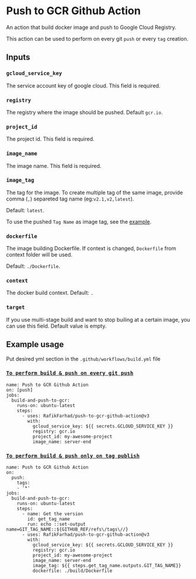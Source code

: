 # Push to GCR Github Action

An action that build docker image and push to Google Cloud Registry.

This action can be used to perform on every git `push` or every `tag` creation.

## Inputs

### `gcloud_service_key`
The service account key of google cloud. This field is required.

### `registry`
The registry where the image should be pushed. Default `gcr.io`.

### `project_id`
The project id. This field is required.

### `image_name`
The image name. This field is required.

### `image_tag`
The tag for the image. To create multiple tag of the same image, provide comma (`,`) separeted tag name (eg:`v2.1,v2,latest`).

Default: `latest`.

To use the pushed `Tag Name` as image tag, see the [example](https://github.com/RafikFarhad/example/build_only_tags.yml).

### `dockerfile`
The image building Dockerfile. 
If context is changed, `Dockerfile` from context folder will be used.

Default: `./Dockerfile`.

### `context`
The docker build context. Default: `.`

### `target`
If you use multi-stage build and want to stop builing at a certain image, you can use this field. Default value is empty.

## Example usage
Put desired yml section in the `.github/workflows/build.yml` file
### [`To perform build & push on every git push`](https://github.com/RafikFarhad/example/build.yml)

```
name: Push to GCR Github Action
on: [push]
jobs:
  build-and-push-to-gcr:
    runs-on: ubuntu-latest
    steps:
      - uses: RafikFarhad/push-to-gcr-github-action@v3
        with:
          gcloud_service_key: ${{ secrets.GCLOUD_SERVICE_KEY }}
          registry: gcr.io
          project_id: my-awesome-project
          image_name: server-end

```
### [`To perform build & push only on tag publish`](https://github.com/RafikFarhad/example/build_only_tags.yml)

```
name: Push to GCR Github Action
on:
  push:
    tags:
    - '*'
jobs:
  build-and-push-to-gcr:
    runs-on: ubuntu-latest
    steps:
      - name: Get the version
        id: get_tag_name
        run: echo ::set-output name=GIT_TAG_NAME::${GITHUB_REF/refs\/tags\//}
      - uses: RafikFarhad/push-to-gcr-github-action@v3
        with:
          gcloud_service_key: ${{ secrets.GCLOUD_SERVICE_KEY }}
          registry: gcr.io
          project_id: my-awesome-project
          image_name: server-end
          image_tag: ${{ steps.get_tag_name.outputs.GIT_TAG_NAME}}
          dockerfile: ./build/Dockerfile
```